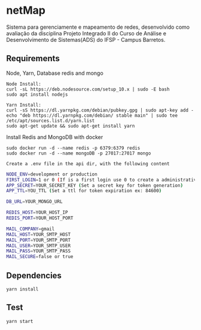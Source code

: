 # netMap

Sistema para gerenciamente e mapeamento de redes, desenvolvido como avaliação da disciplina Projeto Integrado II do Curso de Análise e Desenvolvimento de Sistemas(ADS) do IFSP - Campus Barretos.

## Requirements

Node, Yarn, Database redis and mongo

```shell
Node Install: 
curl -sL https://deb.nodesource.com/setup_10.x | sudo -E bash 
sudo apt install nodejs
```

```shell
Yarn Install: 
curl -sS https://dl.yarnpkg.com/debian/pubkey.gpg | sudo apt-key add -
echo "deb https://dl.yarnpkg.com/debian/ stable main" | sudo tee /etc/apt/sources.list.d/yarn.list
sudo apt-get update && sudo apt-get install yarn
```

Install Redis and MongoDB with docker

```shell
sudo docker run -d --name redis -p 6379:6379 redis
sudo docker run -d --name mongoDB -p 27017:27017 mongo
```
```shell
Create a .env file in the api dir, with the following content
```

```bash
NODE_ENV=development or production
FIRST_LOGIN=1 or 0 (If is a first login use 0 to create a administrative user)
APP_SECRET=YOUR_SECRET_KEY (Set a secret key for token generation)
APP_TTL=YOU_TTL (Set a ttl for token expiration ex: 84600)

DB_URL=YOUR_MONGO_URL

REDIS_HOST=YOUR_HOST_IP
REDIS_PORT=YOUR_HOST_PORT

MAIL_COMPANY=gmail
MAIL_HOST=YOUR_SMTP_HOST
MAIL_PORT=YOUR_SMTP_PORT
MAIL_USER=YOUR_SMTP_USER
MAIL_PASS=YOUR_SMTP_PASS
MAIL_SECURE=false or true
```

## Dependencies

```shell
yarn install
```

## Test

```shell
yarn start 
```

